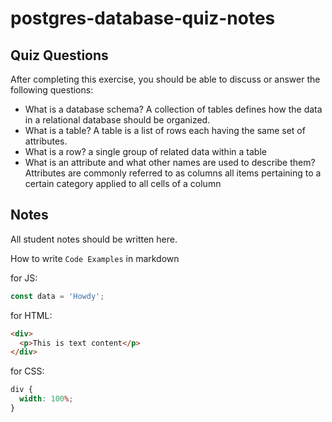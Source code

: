 # postgres-database-quiz-notes

## Quiz Questions

After completing this exercise, you should be able to discuss or answer the following questions:

- What is a database schema?
  A collection of tables
  defines how the data in a relational database should be organized.
- What is a table?
  A table is a list of rows each having the same set of attributes.
- What is a row?
  a single group of related data within a table
- What is an attribute and what other names are used to describe them?
  Attributes are commonly referred to as columns
  all items pertaining to a certain category applied to all cells of a column

## Notes

All student notes should be written here.

How to write `Code Examples` in markdown

for JS:

```javascript
const data = 'Howdy';
```

for HTML:

```html
<div>
  <p>This is text content</p>
</div>
```

for CSS:

```css
div {
  width: 100%;
}
```
